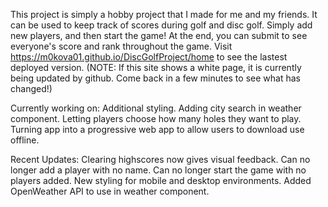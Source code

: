 This project is simply a hobby project that I made for me and my friends. It can be used to keep track of scores during golf and disc golf. Simply add new players, and then start the game! At the end, you can submit to see everyone's score and rank throughout the game. Visit https://m0kova01.github.io/DiscGolfProject/home to see the lastest deployed version. (NOTE: If this site shows a white page, it is currently being updated by github. Come back in a few minutes to see what has changed!)

Currently working on:
    Additional styling.
    Adding city search in weather component.
    Letting players choose how many holes they want to play.
    Turning app into a progressive web app to allow users to download use offline.

Recent Updates:
    Clearing highscores now gives visual feedback.
    Can no longer add a player with no name.
    Can no longer start the game with no players added.
    New styling for mobile and desktop environments.
    Added OpenWeather API to use in weather component.